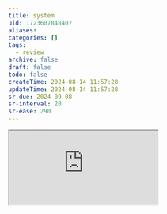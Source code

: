 ```yaml
---
title: system
uid: 1723607848407
aliases:
categories: []
tags:
  - review
archive: false
draft: false
todo: false
createTime: 2024-08-14 11:57:28
updateTime: 2024-08-14 11:57:28
sr-due: 2024-09-08
sr-interval: 20
sr-ease: 290
---
```


<iframe
  class="iframe_full"
  src="https://dict.youdao.com/result?word=system&lang=en"
>
</iframe>
